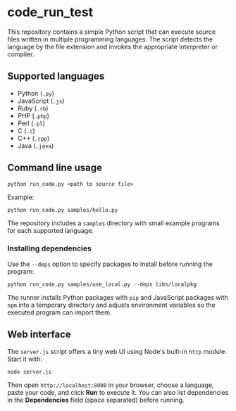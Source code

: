 # code_run_test

This repository contains a simple Python script that can execute source files written in multiple programming languages. The script detects the language by the file extension and invokes the appropriate interpreter or compiler.

## Supported languages

- Python (`.py`)
- JavaScript (`.js`)
- Ruby (`.rb`)
- PHP (`.php`)
- Perl (`.pl`)
- C (`.c`)
- C++ (`.cpp`)
- Java (`.java`)

## Command line usage

```
python run_code.py <path to source file>
```

Example:

```
python run_code.py samples/hello.py
```

The repository includes a `samples` directory with small example programs for each supported language.

### Installing dependencies

Use the `--deps` option to specify packages to install before running the program:

```
python run_code.py samples/use_local.py --deps libs/localpkg
```

The runner installs Python packages with `pip` and JavaScript packages with `npm` into a temporary directory and adjusts environment variables so the executed program can import them.

## Web interface

The `server.js` script offers a tiny web UI using Node's built-in `http` module. Start it with:

```
node server.js
```

Then open `http://localhost:8000` in your browser, choose a language, paste your code, and click **Run** to execute it.
You can also list dependencies in the **Dependencies** field (space separated) before running.
